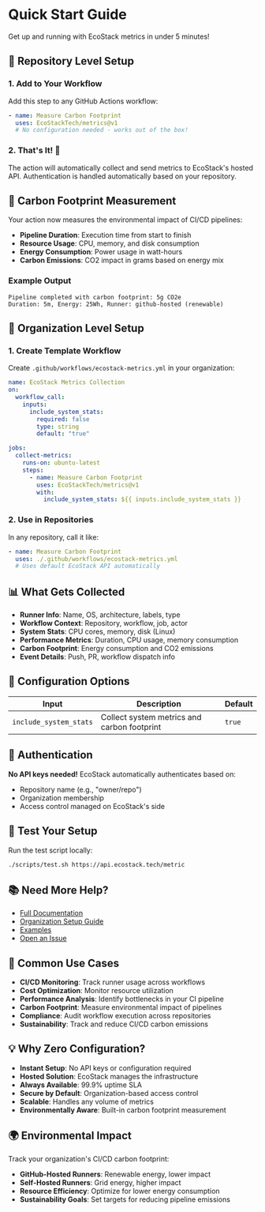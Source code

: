 # Quick Start Guide

Get up and running with EcoStack metrics in under 5 minutes!

## 🚀 Repository Level Setup

### 1. Add to Your Workflow

Add this step to any GitHub Actions workflow:

```yaml
- name: Measure Carbon Footprint
  uses: EcoStackTech/metrics@v1
  # No configuration needed - works out of the box!
```

### 2. That's It! 🎉

The action will automatically collect and send metrics to EcoStack's hosted API. Authentication is handled automatically based on your repository.

## 🌱 Carbon Footprint Measurement

Your action now measures the environmental impact of CI/CD pipelines:

- **Pipeline Duration**: Execution time from start to finish
- **Resource Usage**: CPU, memory, and disk consumption
- **Energy Consumption**: Power usage in watt-hours
- **Carbon Emissions**: CO2 impact in grams based on energy mix

### Example Output
```
Pipeline completed with carbon footprint: 5g CO2e
Duration: 5m, Energy: 25Wh, Runner: github-hosted (renewable)
```

## 🏢 Organization Level Setup

### 1. Create Template Workflow

Create `.github/workflows/ecostack-metrics.yml` in your organization:

```yaml
name: EcoStack Metrics Collection
on:
  workflow_call:
    inputs:
      include_system_stats:
        required: false
        type: string
        default: "true"

jobs:
  collect-metrics:
    runs-on: ubuntu-latest
    steps:
      - name: Measure Carbon Footprint
        uses: EcoStackTech/metrics@v1
        with:
          include_system_stats: ${{ inputs.include_system_stats }}
```

### 2. Use in Repositories

In any repository, call it like:

```yaml
- name: Measure Carbon Footprint
  uses: ./.github/workflows/ecostack-metrics.yml
  # Uses default EcoStack API automatically
```

## 📊 What Gets Collected

- **Runner Info**: Name, OS, architecture, labels, type
- **Workflow Context**: Repository, workflow, job, actor
- **System Stats**: CPU cores, memory, disk (Linux)
- **Performance Metrics**: Duration, CPU usage, memory consumption
- **Carbon Footprint**: Energy consumption and CO2 emissions
- **Event Details**: Push, PR, workflow dispatch info

## 🔧 Configuration Options

| Input | Description | Default |
|-------|-------------|---------|
| `include_system_stats` | Collect system metrics and carbon footprint | `true` |

## 🔐 Authentication

**No API keys needed!** EcoStack automatically authenticates based on:
- Repository name (e.g., "owner/repo")
- Organization membership
- Access control managed on EcoStack's side

## 🧪 Test Your Setup

Run the test script locally:

```bash
./scripts/test.sh https://api.ecostack.tech/metric
```

## 📚 Need More Help?

- [Full Documentation](README.md)
- [Organization Setup Guide](docs/organization-setup.md)
- [Examples](examples/)
- [Open an Issue](https://github.com/EcoStackTech/metrics/issues)

## 🎯 Common Use Cases

- **CI/CD Monitoring**: Track runner usage across workflows
- **Cost Optimization**: Monitor resource utilization
- **Performance Analysis**: Identify bottlenecks in your CI pipeline
- **Carbon Footprint**: Measure environmental impact of pipelines
- **Compliance**: Audit workflow execution across repositories
- **Sustainability**: Track and reduce CI/CD carbon emissions

## 💡 Why Zero Configuration?

- **Instant Setup**: No API keys or configuration required
- **Hosted Solution**: EcoStack manages the infrastructure
- **Always Available**: 99.9% uptime SLA
- **Secure by Default**: Organization-based access control
- **Scalable**: Handles any volume of metrics
- **Environmentally Aware**: Built-in carbon footprint measurement

## 🌍 Environmental Impact

Track your organization's CI/CD carbon footprint:
- **GitHub-Hosted Runners**: Renewable energy, lower impact
- **Self-Hosted Runners**: Grid energy, higher impact
- **Resource Efficiency**: Optimize for lower energy consumption
- **Sustainability Goals**: Set targets for reducing pipeline emissions
